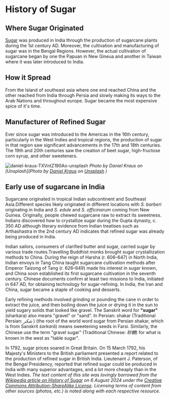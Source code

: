 # **History of Sugar**
## **Where Sugar Originated**
[Sugar](https://en.wikipedia.org/wiki/History_of_sugar) was produced in India through the production of sugarcane plants during the 1st century AD. Moreover, the cultivation and manufacturing of sugar was in the Bengal Regions. 
However, the actual cultivation of sugarcane began by one the Papuan in New Gineua and another in Taiwan where it was later introduced to India.
## **How it Spread**
From the Island of southeast asia where one end reached China and the other reached from India through Persia and slowly making its ways to the Arab Nations and throughout europe. Sugar became the most expensive spice of it's time.
## **Manufacturer of Refined Sugar**
Ever since sugar was introduced to the Americas in the 16th century, particularly in the West Indies and tropical regions, the production of sugar in that region saw significant advancements in the 17th and 18th centuries. The 19th and 20th centuries saw the creation of beet sugar, high-fructose corn syrup, and other sweeteners.

![daniel-kraus-TXVntZ190Ao-unsplash](https://github.com/user-attachments/assets/aac48267-df85-4d9b-9229-a61eef020b8b)
*Photo by Daniel Kraus on [Unsplash](Photo by <a href="https://unsplash.com/@bovender?utm_content=creditCopyText&utm_medium=referral&utm_source=unsplash">Daniel Kraus</a> on <a href="https://unsplash.com/photos/a-pile-of-sugar-cubes-sitting-on-top-of-each-other-TXVntZ190Ao?utm_content=creditCopyText&utm_medium=referral&utm_source=unsplash">Unsplash</a>
  )* 
## **Early use of sugarcane in India**
Sugarcane originated in tropical Indian subcontinent and Southeast Asia.Different species likely originated in different locations with <em>S. barberi</em> originating in India and <em>S. edule</em> and <em>S. officinarum</em> coming from New Guinea. Originally, people chewed sugarcane raw to extract its sweetness. Indians discovered how to crystallize sugar during the Gupta dynasty, c. 350 AD although literary evidence from Indian treatises such as Arthashastra in the 2nd century AD indicates that refined sugar was already being produced in India.

Indian sailors, consumers of clarified butter and sugar, carried sugar by various trade routes.Travelling Buddhist monks brought sugar crystallization methods to China. During the reign of Harsha (r. 606–647) in North India, Indian envoys in Tang China taught sugarcane cultivation methods after Emperor Taizong of Tang (r. 626–649) made his interest in sugar known, and China soon established its first sugarcane cultivation in the seventh century. Chinese documents confirm at least two missions to India, initiated in 647 AD, for obtaining technology for sugar-refining. In India, the Iran and China, sugar became a staple of cooking and desserts.

Early refining methods involved grinding or pounding the cane in order to extract the juice, and then boiling down the juice or drying it in the sun to yield sugary solids that looked like gravel. The Sanskrit word for <b>"sugar"</b> (sharkara) also means "gravel" or "sand". In Persian: shakar (Traditional Persian: <i>شکر</i> ) (the root of the world word sugar from Persian shakar, which is from Sanskrit <i>śarkarā</i>) means sweetening seeds in Farsi. Similarly, the Chinese use the term "gravel sugar" (Traditional Chinese: <i>砂糖</i>) for what is known in the west as "table sugar".

In 1792, sugar prices soared in Great Britain. On 15 March 1792, his Majesty's Ministers to the British parliament presented a report related to the production of refined sugar in British India. Lieutenant J. Paterson, of the Bengal Presidency, reported that refined sugar could be produced in India with many superior advantages, and a lot more cheaply than in the West Indies.
*The text content of this site was lovingly borrowed from the [Wikipedia article on History of Sugar](https://en.wikipedia.org/wiki/History_of_sugar) on 6 August 2024 under the [Creative Commons Attribution-ShareAlike License](https://en.wikipedia.org/wiki/Wikipedia:Text_of_Creative_Commons_Attribution-ShareAlike_3.0_Unported_License). Licensing terms of content from other sources (photos, etc.) is noted along with each respective resource.*


